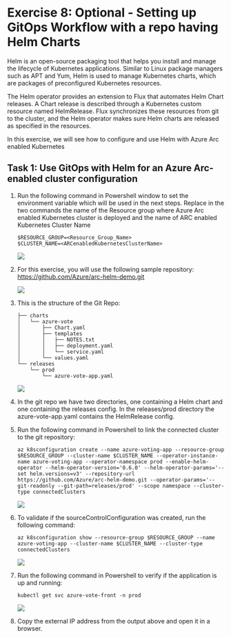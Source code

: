 # Exercise 8: Optional - Setting up GitOps Workflow with a repo having Helm Charts
Helm is an open-source packaging tool that helps you install and manage the lifecycle of Kubernetes applications. Similar to Linux package managers such as APT and Yum, Helm is used to manage Kubernetes charts, which are packages of preconfigured Kubernetes resources.

The Helm operator provides an extension to Flux that automates Helm Chart releases. A Chart release is described through a Kubernetes custom resource named HelmRelease. Flux synchronizes these resources from git to the cluster, and the Helm operator makes sure Helm charts are released as specified in the resources.

In this exercise, we will see how to configure and use Helm with Azure Arc enabled Kubernetes

## Task 1: Use GitOps with Helm for an Azure Arc-enabled cluster configuration

1.  Run the following command in Powershell window to set the environment variable which will be used in the next steps. Replace in the two commands the name of the Resource  group where Azure Arc enabled Kubernetes cluster is deployed and the name of ARC enabled Kubernetes Cluster Name

    ```
    $RESOURCE_GROUP=<Resource_Group_Name>
    $CLUSTER_NAME=<ARCenabledKubernetesClusterName>
    ```
    ![](./images/arc-000.png) 
    
2.  For this exercise, you will use the following sample repository: https://github.com/Azure/arc-helm-demo.git

    ![](./images/arc-000.png)  

3.  This is the structure of the Git Repo:

    ```
    ├── charts
    │   └── azure-vote
    │       ├── Chart.yaml
    │       ├── templates
    │       │   ├── NOTES.txt
    │       │   ├── deployment.yaml
    │       │   └── service.yaml
    │       └── values.yaml
    └── releases
        └── prod
            └── azure-vote-app.yaml 
    ```
    ![](./images/arc-000.png)  
    
3.  In the git repo we have two directories, one containing a Helm chart and one containing the releases config. In the releases/prod directory the azure-vote-app.yaml contains the HelmRelease config.
 
4.  Run the following command in Powershell to link the connected cluster to the git repository:

    ```
    az k8sconfiguration create --name azure-voting-app --resource-group  $RESOURCE_GROUP --cluster-name $CLUSTER_NAME --operator-instance-name azure-voting-app --operator-namespace prod --enable-helm-operator --helm-operator-version='0.6.0' --helm-operator-params='--set helm.versions=v3' --repository-url https://github.com/Azure/arc-helm-demo.git --operator-params='--git-readonly --git-path=releases/prod' --scope namespace --cluster-type connectedClusters 
    ```
    ![](./images/arc-0032.png)  
    
5.  To validate if the sourceControlConfiguration was created, run the following command:

    ```
    az k8sconfiguration show --resource-group $RESOURCE_GROUP --name azure-voting-app --cluster-name $CLUSTER_NAME --cluster-type connectedClusters 
    ```
    ![](./images/arc-0032.png)  
    
6.  Run the following command in Powershell to verify if the application is up and running:

    ```
    kubectl get svc azure-vote-front -n prod
    ```
    ![](./images/arc-0032.png)  
    
7.  Copy the external IP address from the output above and open it in a browser.
  
